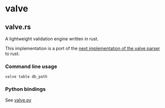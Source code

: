 # valve

<!-- Please do not edit README.md directly. To generate a new readme from the crate documentation,
     install cargo-readme using `cargo install cargo-readme` and then run:
     `cargo readme > README.md` -->

## valve.rs
A lightweight validation engine written in rust.

This implementation is a port of the
[next implementation of the valve parser](https://github.com/jamesaoverton/cmi-pb-terminology/tree/next) to rust.

### Command line usage
`valve table db_path`

### Python bindings
See [valve.py](https://github.com/ontodev/valve.py/tree/valve_rs_python_bindings)
